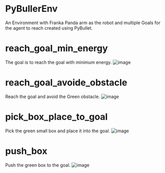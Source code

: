 # PyBullerEnv
An Environment with Franka Panda arm as the robot and multiple Goals for the agent to reach created using PyBullet.
# reach_goal_min_energy
The goal is to reach the goal with minimum energy.
![image](https://user-images.githubusercontent.com/19387425/192102149-1e9c958c-0258-4e24-b046-1b0890676635.png)
# reach_goal_avoide_obstacle
Reach the goal and avoid the Green obstacle.
![image](https://user-images.githubusercontent.com/19387425/192102192-921dfd9b-482d-4322-8829-be0201e3559c.png)
# pick_box_place_to_goal
Pick the green small box and place it into the goal.
![image](https://user-images.githubusercontent.com/19387425/192102225-bcb806a5-78b1-45f4-9b65-27d215a3cf41.png)
# push_box
Push the green box to the goal.
![image](https://user-images.githubusercontent.com/19387425/192102244-ee1810ff-2a8e-4ed2-81ce-fddbb7ed7164.png) 

